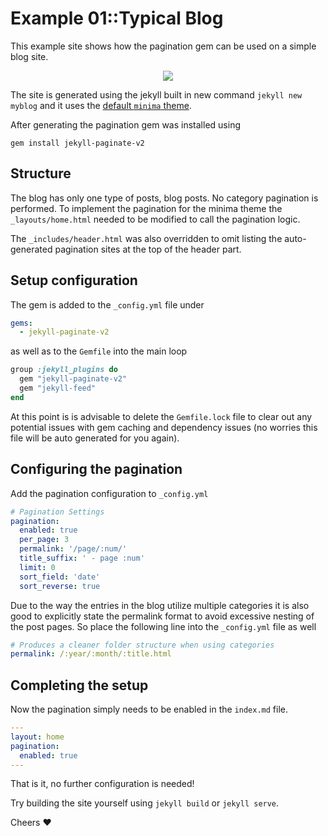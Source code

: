 # Example 01::Typical Blog
This example site shows how the pagination gem can be used on a simple blog site. 

<p align="center">
  <img src="https://raw.githubusercontent.com/sverrirs/jekyll-paginate-v2/master/examples/img/01-example-screenshot-main.png" />
</p>

The site is generated using the jekyll built in new command `jekyll new myblog` and it uses the [default `minima` theme](https://github.com/jekyll/minima).

After generating the pagination gem was installed using
```
gem install jekyll-paginate-v2
```

## Structure
The blog has only one type of posts, blog posts. No category pagination is performed. To implement the pagination for the minima theme the `_layouts/home.html` needed to be modified to call the pagination logic.

The `_includes/header.html` was also overridden to omit listing the auto-generated pagination sites at the top of the header part.

## Setup configuration

The gem is added to the `_config.yml` file under
``` yml
gems:
  - jekyll-paginate-v2
```

as well as to the `Gemfile` into the main loop
``` ruby
group :jekyll_plugins do
  gem "jekyll-paginate-v2"
  gem "jekyll-feed"
end
```

At this point is is advisable to delete the `Gemfile.lock` file to clear out any potential issues with gem caching and dependency issues (no worries this file will be auto generated for you again).

## Configuring the pagination

Add the pagination configuration to `_config.yml`

``` yml
# Pagination Settings
pagination:
  enabled: true
  per_page: 3
  permalink: '/page/:num/'
  title_suffix: ' - page :num'
  limit: 0
  sort_field: 'date'
  sort_reverse: true
```


Due to the way the entries in the blog utilize multiple categories it is also good to explicitly state the permalink format to avoid excessive nesting of the post pages. So place the following line into the `_config.yml` file as well

``` yml
# Produces a cleaner folder structure when using categories
permalink: /:year/:month/:title.html
```

## Completing the setup
Now the pagination simply needs to be enabled in the `index.md` file.

``` yml
---
layout: home
pagination: 
  enabled: true
---
```

That is it, no further configuration is needed!

Try building the site yourself using `jekyll build` or `jekyll serve`.

Cheers :heart:
